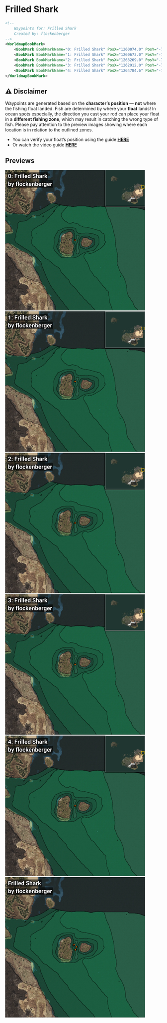 # Frilled Shark
```xml
<!--
    Waypoints for: Frilled Shark
    Created by: flockenberger
-->
<WorldmapBookMark>
    <BookMark BookMarkName="0: Frilled Shark" PosX="1260074.0" PosY="-7745.0" PosZ="556624.0" />
    <BookMark BookMarkName="1: Frilled Shark" PosX="1260673.0" PosY="-7769.0" PosZ="557835.0" />
    <BookMark BookMarkName="2: Frilled Shark" PosX="1263269.0" PosY="-7918.0" PosZ="549298.0" />
    <BookMark BookMarkName="3: Frilled Shark" PosX="1262912.0" PosY="-7921.0" PosZ="548937.0" />
    <BookMark BookMarkName="4: Frilled Shark" PosX="1264784.6" PosY="-7735.67" PosZ="553961.94" />
</WorldmapBookMark>
```

## ⚠️ Disclaimer
Waypoints are generated based on the __**character’s position**__ — __not__ where the fishing float landed.
Fish are determined by where your **float** lands!
In ocean spots especially, the direction you cast your rod can place your float in a **different fishing zone**, which may result in catching the wrong type of fish.
Please pay attention to the preview images showing where each location is in relation to the outlined zones.

- You can verify your float’s position using the guide [**HERE**](https://flockenberger.github.io/bdo-fish-position/)
- Or watch the video guide [**HERE**](https://youtu.be/t-VXcRoNojk)

## Previews
<img src="./Frilled Shark_0_Preview.webp" width="450"/> <img src="./Frilled Shark_1_Preview.webp" width="450"/> <img src="./Frilled Shark_2_Preview.webp" width="450"/> <img src="./Frilled Shark_3_Preview.webp" width="450"/> <img src="./Frilled Shark_4_Preview.webp" width="450"/> <img src="./Frilled Shark_Preview.webp" width="450"/> 